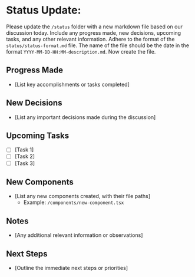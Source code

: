 # Status Update: <!-- DATETIME -->

Please update the `/status` folder with a new markdown file based on our discussion today. Include any progress made, new decisions, upcoming tasks, and any other relevant information. Adhere to the format of the `status/status-format.md` file. The name of the file should be the date in the format `YYYY-MM-DD-HH:MM-description.md`. Now create the file.

## Progress Made

- [List key accomplishments or tasks completed]

## New Decisions

- [List any important decisions made during the discussion]

## Upcoming Tasks

- [ ] [Task 1]
- [ ] [Task 2]
- [ ] [Task 3]

## New Components

- [List any new components created, with their file paths]
  - Example: `/components/new-component.tsx`

## Notes

- [Any additional relevant information or observations]

## Next Steps

- [Outline the immediate next steps or priorities]